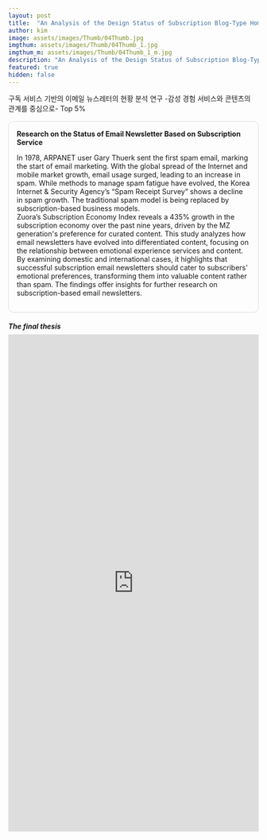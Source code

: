 ```yaml
---
layout: post
title:  "An Analysis of the Design Status of Subscription Blog-Type Homepage Based on Google's Serch Engine Optimization"
author: kim
image: assets/images/Thumb/04Thumb.jpg
imgthum: assets/images/Thumb/04Thumb_1.jpg
imgthum_m: assets/images/Thumb/04Thumb_1_m.jpg
description: "An Analysis of the Design Status of Subscription Blog-Type Homepage Based on Google's Serch Engine Optimization"
featured: true
hidden: false
---
```


구독 서비스 기반의 이메일 뉴스레터의 현황 분석 연구 -감성 경험 서비스와 콘텐츠의 관계를 중심으로- Top 5%

<div class="row justify-content-between" style="">
    <div class="col-md-12">
        <div style="margin-bottom:1rem;">
            <div style="border:1px solid #ddd; padding:1rem;margin:1rem 0;border-radius:10px;">
                <b>Research on the Status of Email Newsletter Based on Subscription Service</b>
                <p>In 1978, ARPANET user Gary Thuerk sent the first spam email, marking the start of email marketing. With the global spread of the Internet and mobile market growth, email usage surged, leading to an increase in spam. While methods to manage spam fatigue have evolved, the Korea Internet & Security Agency’s “Spam Receipt Survey” shows a decline in spam growth. The traditional spam model is being replaced by subscription-based business models.
            </br>
Zuora’s Subscription Economy Index reveals a 435% growth in the subscription economy over the past nine years, driven by the MZ generation's preference for curated content. This study analyzes how email newsletters have evolved into differentiated content, focusing on the relationship between emotional experience services and content. By examining domestic and international cases, it highlights that successful subscription email newsletters should cater to subscribers' emotional preferences, transforming them into valuable content rather than spam. The findings offer insights for further research on subscription-based email newsletters.
</p>
            </div>
        </div>
        <div>
            <h5 style="margin-bottom:0.5rem;">The final thesis</h5>
            <iframe src="https://docs.google.com/gview?url=https://infovizlab.github.io{{site.baseurl}}/pdf_file/Warning Pictogram.pdf&embedded=true" title="example" width="100%" height="1000" frameborder="0"></iframe>
        </div>
    </div>
</div>

